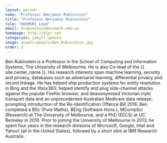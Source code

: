 ```yaml
---
layout: person
name: "Professor Benjamin Rubinstein"
title: "Professor Benjamin Rubinstein"
role: "AUSMURI Lead"
email: brubinstein@unimelb.edu.au
homepage: http://bipr.net
categories: jekyll update
image: assets/people/Ben_Rubinstein.jpg
order: 2
---
```

Ben Rubinstein is a Professor in the School of Computing and Information Systems, The University of Melbourme. He is also Co-lead of the {{ site.center_name }}. His research interests span machine learning, security and privacy, databases such as adversarial learning, differential privacy and record linkage. He has helped ship production systems for entity resolution in Bing and the Xbox360; helped identify and plug side-channel attacks against the popular Firefox browser, and deanonymised Victorian myki transport data and an unprecedented Australian Medicare data release, prompting introduction of the Re-identification Offence Bill 2016. Ben completed a BSc (Pure Maths), BEng (Software Hons.), MCompSci (Research) at The University of Melbourne, and a PhD (EECS) at UC Berkeley in 2010. Prior to joining the University of Melbourne in 2013, he spent four years in the research divisions of Microsoft, Google, Intel and Yahoo! (all in the United States), followed by a short stint at IBM Research Australia. 